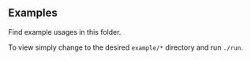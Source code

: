 Examples
--------
Find example usages in this folder.

To view simply change to the desired `example/*` directory and run `./run`.
